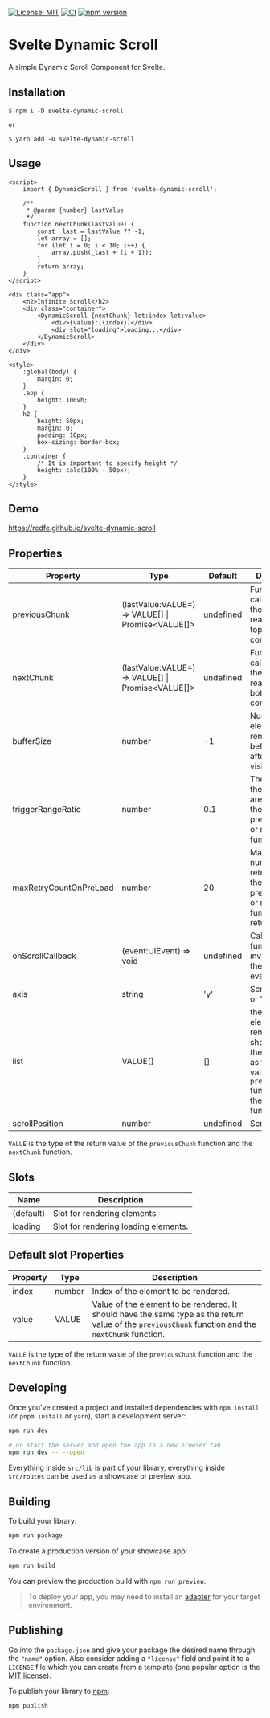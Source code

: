 [![License: MIT](https://img.shields.io/badge/License-MIT-yellow.svg)](https://opensource.org/licenses/MIT)
[![CI](https://github.com/redfe/svelte-dynamic-scroll/actions/workflows/ci.yml/badge.svg)](https://github.com/redfe/svelte-dynamic-scroll/actions/workflows/ci.yml)
[![npm version](https://badge.fury.io/js/svelte-dynamic-scroll.svg)](https://badge.fury.io/js/svelte-dynamic-scroll)

# Svelte Dynamic Scroll

A simple Dynamic Scroll Component for Svelte.

## Installation

```
$ npm i -D svelte-dynamic-scroll

or

$ yarn add -D svelte-dynamic-scroll
```

## Usage

```svelte
<script>
	import { DynamicScroll } from 'svelte-dynamic-scroll';

	/**
	 * @param {number} lastValue
	 */
	function nextChunk(lastValue) {
		const _last = lastValue ?? -1;
		let array = [];
		for (let i = 0; i < 10; i++) {
			array.push(_last + (i + 1));
		}
		return array;
	}
</script>

<div class="app">
	<h2>Infinite Scroll</h2>
	<div class="container">
		<DynamicScroll {nextChunk} let:index let:value>
			<div>{value}:({index})</div>
			<div slot="loading">loading...</div>
		</DynamicScroll>
	</div>
</div>

<style>
	:global(body) {
		margin: 0;
	}
	.app {
		height: 100vh;
	}
	h2 {
		height: 50px;
		margin: 0;
		padding: 10px;
		box-sizing: border-box;
	}
	.container {
		/* It is important to specify height */
		height: calc(100% - 50px);
	}
</style>
```

## Demo

https://redfe.github.io/svelte-dynamic-scroll

## Properties

| Property               | Type                                                  | Default   | Description                                                                                                                                         |
| ---------------------- | ----------------------------------------------------- | --------- | --------------------------------------------------------------------------------------------------------------------------------------------------- |
| previousChunk          | (lastValue:VALUE=) => VALUE[] &#124; Promise<VALUE[]> | undefined | Function to be called when the scroll reaches the top of the container.                                                                             |
| nextChunk              | (lastValue:VALUE=) => VALUE[] &#124; Promise<VALUE[]> | undefined | Function to be called when the scroll reaches the bottom of the container.                                                                          |
| bufferSize             | number                                                | -1        | Number of elements to be rendered before and after the visible area.                                                                                |
| triggerRangeRatio      | number                                                | 0.1       | The ratio of the visible area to trigger the previousChunk or nextChunk function.                                                                   |
| maxRetryCountOnPreLoad | number                                                | 20        | Maximum number of retries when the previousChunk or nextChunk function returns null.                                                                |
| onScrollCallback       | (event:UIEvent) => void                               | undefined | Callback function to be invoked when the scroll event occurs.                                                                                       |
| axis                   | string                                                | 'y'       | Scroll axis. 'x' or 'y'                                                                                                                             |
| list                   | VALUE[]                                               | []        | the list of elements to be rendered. It should have the same type as the return value of the `previousChunk` function and the `nextChunk` function. |
| scrollPosition         | number                                                | undefined | Scroll position.                                                                                                                                    |

`VALUE` is the type of the return value of the `previousChunk` function and the `nextChunk` function.

## Slots

| Name      | Description                          |
| --------- | ------------------------------------ |
| (default) | Slot for rendering elements.         |
| loading   | Slot for rendering loading elements. |

## Default slot Properties

| Property | Type   | Description                                                                                                                                         |
| -------- | ------ | --------------------------------------------------------------------------------------------------------------------------------------------------- |
| index    | number | Index of the element to be rendered.                                                                                                                |
| value    | VALUE  | Value of the element to be rendered. It should have the same type as the return value of the `previousChunk` function and the `nextChunk` function. |

`VALUE` is the type of the return value of the `previousChunk` function and the `nextChunk` function.

## Developing

Once you've created a project and installed dependencies with `npm install` (or `pnpm install` or `yarn`), start a development server:

```bash
npm run dev

# or start the server and open the app in a new browser tab
npm run dev -- --open
```

Everything inside `src/lib` is part of your library, everything inside `src/routes` can be used as a showcase or preview app.

## Building

To build your library:

```bash
npm run package
```

To create a production version of your showcase app:

```bash
npm run build
```

You can preview the production build with `npm run preview`.

> To deploy your app, you may need to install an [adapter](https://kit.svelte.dev/docs/adapters) for your target environment.

## Publishing

Go into the `package.json` and give your package the desired name through the `"name"` option. Also consider adding a `"license"` field and point it to a `LICENSE` file which you can create from a template (one popular option is the [MIT license](https://opensource.org/license/mit/)).

To publish your library to [npm](https://www.npmjs.com):

```bash
npm publish
```
